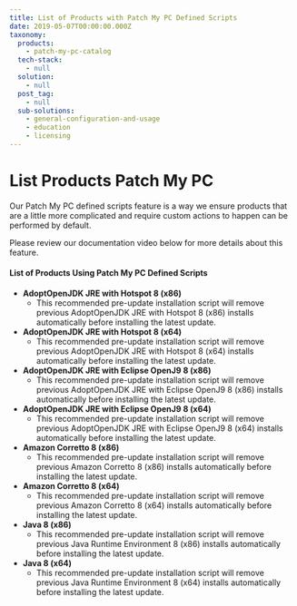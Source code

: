 ```yaml
---
title: List of Products with Patch My PC Defined Scripts
date: 2019-05-07T00:00:00.000Z
taxonomy:
  products:
    - patch-my-pc-catalog
  tech-stack:
    - null
  solution:
    - null
  post_tag:
    - null
  sub-solutions:
    - general-configuration-and-usage
    - education
    - licensing
---
```


# List Products Patch My PC

Our Patch My PC defined scripts feature is a way we ensure products that are a little more complicated and require custom actions to happen can be performed by default.

Please review our documentation video below for more details about this feature.

#### List of Products Using Patch My PC Defined Scripts

* &#x20;**AdoptOpenJDK JRE with Hotspot 8 (x86)**
  * This recommended pre-update installation script will remove previous AdoptOpenJDK JRE with Hotspot 8 (x86) installs automatically before installing the latest update.
* &#x20;**AdoptOpenJDK JRE with Hotspot 8 (x64)**
  * This recommended pre-update installation script will remove previous AdoptOpenJDK JRE with Hotspot 8 (x64) installs automatically before installing the latest update.
* **AdoptOpenJDK JRE with Eclipse OpenJ9 8 (x86)**
  * This recommended pre-update installation script will remove previous AdoptOpenJDK JRE with Eclipse OpenJ9 8 (x86) installs automatically before installing the latest update.
* **AdoptOpenJDK JRE with Eclipse OpenJ9 8 (x64)**
  * This recommended pre-update installation script will remove previous AdoptOpenJDK JRE with Eclipse OpenJ9 8 (x64) installs automatically before installing the latest update.
* **Amazon Corretto 8 (x86)**
  * This recommended pre-update installation script will remove previous Amazon Corretto 8 (x86) installs automatically before installing the latest update.
* **Amazon Corretto 8 (x64)**
  * This recommended pre-update installation script will remove previous Amazon Corretto 8 (x64) installs automatically before installing the latest update.
* **Java 8 (x86)**
  * This recommended pre-update installation script will remove previous Java Runtime Environment 8 (x86) installs automatically before installing the latest update.
* **Java 8 (x64)**
  * This recommended pre-update installation script will remove previous Java Runtime Environment 8 (x64) installs automatically before installing the latest update.